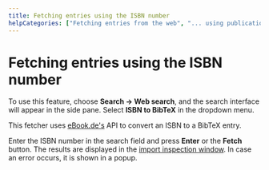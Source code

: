 ```yaml
---
title: Fetching entries using the ISBN number
helpCategories: ["Fetching entries from the web", "... using publication identifiers"]
---
```


# Fetching entries using the ISBN number

To use this feature, choose **Search -&gt; Web search**, and the search interface will appear in the side pane. Select **ISBN to BibTeX** in the dropdown menu.

This fetcher uses [eBook.de's](http://www.ebook.de/) API to convert an ISBN to a BibTeX entry.

Enter the ISBN number in the search field and press **Enter** or the **Fetch** button. 
The results are displayed in the [import inspection window](ImportInspectionDialog).
In case an error occurs, it is shown in a popup.
